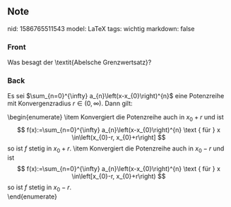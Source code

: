 ## Note
nid: 1586765511543
model: LaTeX
tags: wichtig
markdown: false

### Front
Was besagt der \textit{Abelsche Grenzwertsatz}?

### Back
Es sei $\sum_{n=0}^{\infty} a_{n}\left(x-x_{0}\right)^{n}$ eine Potenzreihe mit Konvergenzradius $r \in(0, \infty) .$ Dann gilt:<div>\begin{enumerate}
\item Konvergiert die Potenzreihe auch in $x_{0}+r$ und ist
$$
f(x):=\sum_{n=0}^{\infty} a_{n}\left(x-x_{0}\right)^{n} \text { für } x \in\left(x_{0}-r, x_{0}+r\right]
$$
so ist $f$ stetig in $x_{0}+r$.
\item Konvergiert die Potenzreihe auch in $x_{0}-r$ und ist
$$
f(x):=\sum_{n=0}^{\infty} a_{n}\left(x-x_{0}\right)^{n} \text { für } x \in\left[x_{0}-r, x_{0}+r\right)
$$
so ist $f$ stetig in $x_{0}-r$.</div><div>\end{enumerate}</div>
